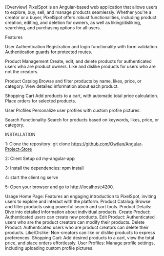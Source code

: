 [Overview]
PixelSpot is an Angular-based web application that allows users to explore, buy, sell, and manage products seamlessly. Whether you're a creator or a buyer, PixelSpot offers robust functionalities, including product creation, editing, and deletion for owners, as well as liking/disliking, searching, and purchasing options for all users.

Features

User Authentication
Registration and login functionality with form validation.
Authentication guards for protected routes.

Product Management
Create, edit, and delete products for authenticated users who are product owners.
Like and dislike products for users who are not the creators.

Product Catalog
Browse and filter products by name, likes, price, or category.
View detailed information about each product.

Shopping Cart
Add products to a cart, with automatic total price calculation.
Place orders for selected products.

User Profiles
Personalize user profiles with custom profile pictures.

Search Functionality
Search for products based on keywords, likes, price, or category.




INSTALLATION

1: Clone the repository:
git clone https://github.com/Owtlan/Angular-Project-Store

2: Client Setup
cd my-angular-app

3: Install the dependencies:
npm install

4: start the client
ng serve

5: Open your browser and go to http://localhost:4200.




Usage
Home Page: Features an engaging introduction to PixelSpot, inviting users to explore and interact with the platform.
Product Catalog: Browse and filter products using powerful search and sort tools.
Product Details: Dive into detailed information about individual products.
Create Product: Authenticated users can create new products.
Edit Product: Authenticated users who are the product creators can modify their products.
Delete Product: Authenticated users who are product creators can delete their products.
Like/Dislike: Non-creators can like or dislike products to express preferences.
Shopping Cart: Add desired products to a cart, view the total price, and place orders effortlessly.
User Profiles: Manage profile settings, including uploading custom profile pictures.



